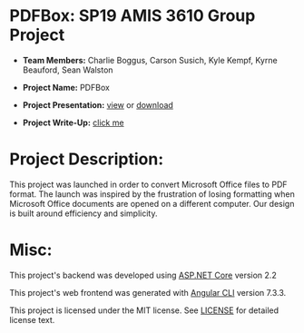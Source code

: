# PDFBox: SP19 AMIS 3610 Group Project
- **Team Members:** Charlie Boggus, Carson Susich, Kyle Kempf, Kyrne Beauford, Sean Walston

- **Project Name:** PDFBox

- **Project Presentation:** [view](https://docs.google.com/presentation/d/1nXvlwAUlC4b8naXIDQge1ErG8gWHoYxhnVSQ5wy7md0/edit?usp=sharing) or [download](#)

- **Project Write-Up:** [click me](https://github.com/charlieboggus/SP19-AMIS-3610-Group-Project/blob/master/Write%20up.docx)

# Project Description:
This project was launched in order to convert Microsoft Office files to PDF format.  The launch was inspired by the frustration of losing formatting when Microsoft Office documents are opened on a different computer. Our design is built around efficiency and simplicity.

# Misc:
This project's backend was developed using [ASP.NET Core](https://dotnet.microsoft.com/apps/aspnet) version 2.2

This project's web frontend was generated with [Angular CLI](https://github.com/angular/angular-cli) version 7.3.3.

This project is licensed under the MIT license. See [LICENSE](https://github.com/charlieboggus/SP19-AMIS-3610-Group-Project/blob/master/LICENSE) for detailed license text.
